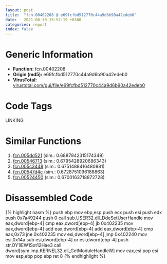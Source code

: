 ```yaml
---
layout: post
title:  "fcn.00402208 @ e69fcfbd512770c44a9d6b90a42edeb0"
date:   2021-08-30 15:52:19 +0300
categories: report
index: false
---
```


# Generic Information
- **Function:** fcn.00402208
- **Origin (md5):** e69fcfbd512770c44a9d6b90a42edeb0
- **VirusTotal:** [virustotal.com/gui/file/e69fcfbd512770c44a9d6b90a42edeb0][virustotal_ref]

# Code Tags
<span class="tag" id="LINKING">LINKING</span>


# Similar Functions

1. [fcn.005dd521][similar_1_ref] (sim.: 0.6887942315174349)
2. [fcn.00546713][similar_2_ref] (sim.: 0.6795428920686343)
3. [fcn.005c3448][similar_3_ref] (sim.: 0.6751488416480881)
4. [fcn.00547d4c][similar_4_ref] (sim.: 0.6728751096188863)
5. [fcn.00524450][similar_5_ref] (sim.: 0.6700163718872728)


# Disassembled Code

{% highlight nasm %}
push ebp
mov ebp,esp
push ecx
push esi
push edx
push 0x7a49244
push 0
call sub.USER32.dll_DdeSetUserHandle
mov eax,dword[ebp-4]
cmp eax,dword[ebp-4]
jb 0x402235
mov eax,dword[ebp-4]
add eax,dword[ebp-4]
add eax,dword[ebp-4]
cmp eax,0x73
jne 0x402235
mov esi,dword[ebp-4]
jmp 0x402240
mov esi,0x14a
sub esi,dword[ebp-4]
or esi,dword[ebp-4]
push str.OY1lEW1Sxt12Hae3
call dword[sym.imp.KERNEL32.dll_GetModuleHandleW]
mov eax,esi
pop esi
mov esp,ebp
pop ebp
ret 8
{% endhighlight %}


[similar_1_ref]: /report/fcn.005dd521@69415b1e6ea16c7a88afae06ceb758c6
[similar_2_ref]: /report/fcn.00546713@008ebacd307f3ac8942baa09393de50a
[similar_3_ref]: /report/fcn.005c3448@43f1a4b17a22b06cf1d6e21e3bb2b62d
[similar_4_ref]: /report/fcn.00547d4c@008ebacd307f3ac8942baa09393de50a
[similar_5_ref]: /report/fcn.00524450@17d73cbafe6dd96dd6f2291fab06fbb5
[virustotal_ref]: https://www.virustotal.com/gui/file/e69fcfbd512770c44a9d6b90a42edeb0